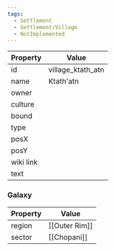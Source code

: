 ```yaml
---
tags:
  - Settlement
  - Settlement/Village
  - NotImplemented
---
```


| Property  | Value             |
| --------- | ----------------- |
| id        | village_ktath_atn |
| name      | Ktath'atn         |
| owner     |                   |
| culture   |                   |
| bound     |                   |
| type      |                   |
| posX      |                   |
| posY      |                   |
| wiki link |                   |
| text      |                   |

### Galaxy
| Property | Value         |
| -------- | ------------- |
| region   | [[Outer Rim]] |
| sector   | [[Chopani]]   |
